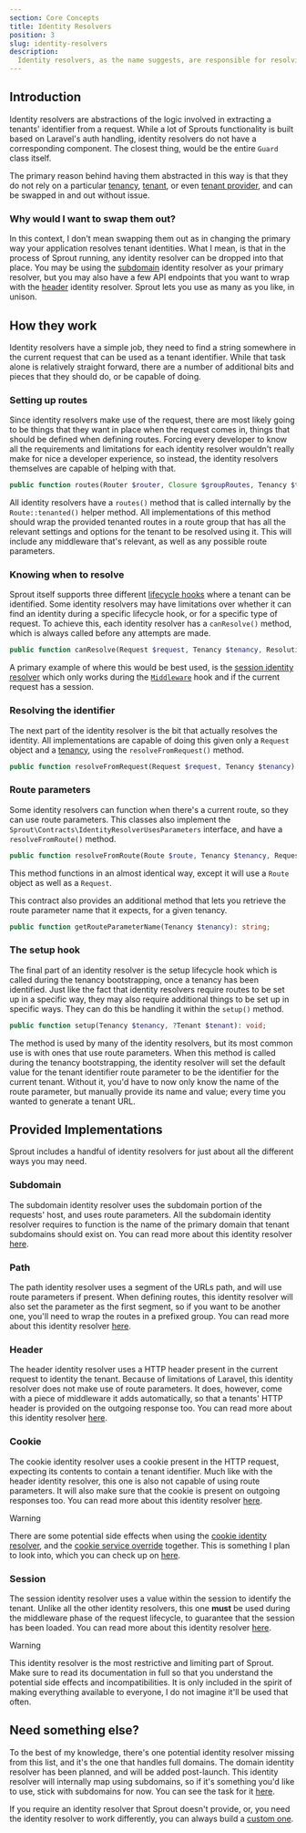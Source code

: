 ```yaml
---
section: Core Concepts
title: Identity Resolvers
position: 3
slug: identity-resolvers
description:
  Identity resolvers, as the name suggests, are responsible for resolving identities, but more specifically, the identity of a tenant.
---
```


## Introduction

Identity resolvers are abstractions of the logic involved in extracting a tenants' identifier from a request.
While a lot of Sprouts functionality is built based on Laravel's auth handling,
identity resolvers do not have a corresponding component.
The closest thing, would be the entire `Guard` class itself.

The primary reason behind having them abstracted in this way
is that they do not rely on a particular [tenancy](tenancies),
[tenant](tenants), or even [tenant provider](tenant-providers), and can be swapped in and out without issue.

### Why would I want to swap them out?

In this context, I don't mean
swapping them out as in changing the primary way your application resolves tenant identities.
What I mean, is that in the process of Sprout running, any identity resolver can be dropped into that place.
You may be using the [subdomain](subdomain-identity-resolvers) identity resolver as your primary resolver,
but you may also have a few API endpoints
that you want to wrap with the [header](header-identity-resolvers) identity resolver.
Sprout lets you use as many as you like, in unison.

## How they work

Identity resolvers have a simple job,
they need to find a string somewhere in the current request that can be used as a tenant identifier.
While that task alone is relatively straight forward,
there are a number of additional bits and pieces that they should do, or be capable of doing.

### Setting up routes

Since identity resolvers make use of the request,
there are most likely going to be things that they want in place when the request comes in,
things that should be defined when defining routes.
Forcing every developer
to know all the requirements and limitations for each identity resolver wouldn't really make for nice a developer
experience,
so instead, the identity resolvers themselves are capable of helping with that.

```php
public function routes(Router $router, Closure $groupRoutes, Tenancy $tenancy): RouteRegistrar;
```

All identity resolvers have a `routes()` method that is called internally by the `Route::tenanted()` helper method.
All implementations of this method should wrap the provided tenanted routes in a route group
that has all the relevant settings and options for the tenant to be resolved using it.
This will include any middleware that's relevant, as well as any possible route parameters.

### Knowing when to resolve

Sprout itself supports three different [lifecycle hooks](configuration#enabled-hooks) where a tenant can be identified.
Some identity resolvers may have limitations over whether it can find an identity during a specific lifecycle hook,
or for a specific type of request.
To achieve this, each identity resolver has a `canResolve()` method, which is always called before any attempts are
made.

```php
public function canResolve(Request $request, Tenancy $tenancy, ResolutionHook $hook): bool
```

A primary example of where this would be best used,
is the [session identity resolver](session-identity-resolvers)
which only works during the [`Middleware`](configuration#resolutionhookmiddleware) hook
and if the current request has a session.

### Resolving the identifier

The next part of the identity resolver is the bit that actually resolves the identity.
All implementations are capable of doing this given only a `Request` object and a [tenancy](tenancies),
using the `resolveFromRequest()` method.

```php
public function resolveFromRequest(Request $request, Tenancy $tenancy): ?string;
```

### Route parameters

Some identity resolvers can function when there's a current route, so they can use route parameters.
This classes also implement the `Sprout\Contracts\IdentityResolverUsesParameters` interface,
and have a `resolveFromRoute()` method.

```php
public function resolveFromRoute(Route $route, Tenancy $tenancy, Request $request): ?string;
```

This method functions in an almost identical way, except it will use a `Route` object as well as a `Request`.

This contract also provides an additional method that lets you retrieve the route parameter name that it expects,
for a given tenancy.

```php
public function getRouteParameterName(Tenancy $tenancy): string;
```

### The setup hook

The final part of an identity resolver is the setup lifecycle hook which is called during the tenancy bootstrapping,
once a tenancy has been identified.
Just like the fact that identity resolvers require routes to be set up in a specific way,
they may also require additional things to be set up in specific ways.
They can do this be handling it within the `setup()` method.

```php
public function setup(Tenancy $tenancy, ?Tenant $tenant): void;
```

The method is used by many of the identity resolvers, but its most common use is with ones that use route parameters.
When this method is called during the tenancy bootstrapping,
the identity resolver will set the default value for the tenant identifier route parameter to be the identifier for the
current tenant.
Without it, you'd have to now only know the name of the route parameter,
but manually provide its name and value; every time you wanted to generate a tenant URL.

## Provided Implementations

Sprout includes a handful of identity resolvers for just about all the different ways you may need.

### Subdomain

The subdomain identity resolver uses the subdomain portion of the requests' host, and uses route parameters.
All the subdomain identity resolver requires to function
is the name of the primary domain that tenant subdomains should exist on.
You can read more about this identity resolver [here](subdomain-identity-resolvers).

### Path

The path identity resolver uses a segment of the URLs path, and will use route parameters if present.
When defining routes, this identity resolver will also set the parameter as the first segment,
so if you want to be another one, you'll need to wrap the routes in a prefixed group.
You can read more about this identity resolver [here](path-identity-resolvers).

### Header

The header identity resolver uses a HTTP header present in the current request to identity the tenant.
Because of limitations of Laravel, this identity resolver does not make use of route parameters.
It does, however, come with a piece of middleware it adds automatically,
so that a tenants' HTTP header is provided on the outgoing response too.
You can read more about this identity resolver [here](header-identity-resolvers).

### Cookie

The cookie identity resolver uses a cookie present in the HTTP request,
expecting its contents to contain a tenant identifier.
Much like with the header identity resolver, this one is also not capable of using route parameters.
It will also make sure that the cookie is present on outgoing responses too.
You can read more about this identity resolver [here](cookie-identity-resolvers).

> [!WARNING]
> There are some potential side effects when using the [cookie identity resolver](cookie-identity-resolvers),
> and the [cookie service override](cookie-service-override) together.
> This is something I plan to look into, which you can check up
> on [here](https://github.com/sprout-laravel/sprout/issues/75).

### Session

The session identity resolver uses a value within the session to identify the tenant.
Unlike all the other identity resolvers,
this one **must** be used during the middleware phase of the request lifecycle,
to guarantee that the session has been loaded.
You can read more about this identity resolver [here](session-identity-resolvers).

> [!WARNING]
> This identity resolver is the most restrictive and limiting part of Sprout.
> Make sure to read its documentation in full so that you understand the potential side effects and incompatibilities.
> It is only included in the spirit of making everything available to everyone,
> I do not imagine it'll be used that often.

## Need something else?

To the best of my knowledge, there's one potential identity resolver missing from this list,
and it's the one that handles full domains.
The domain identity resolver has been planned, and will be added post-launch.
This identity resolver will internally map using subdomains,
so if it's something you'd like to use, stick with subdomains for now.
You can see the task for it [here](https://github.com/sprout-laravel/sprout/issues/64).

If you require an identity resolver that Sprout doesn't provide,
or, you need the identity resolver to work differently, you can always build a [custom one](custom-identity-resolver).
